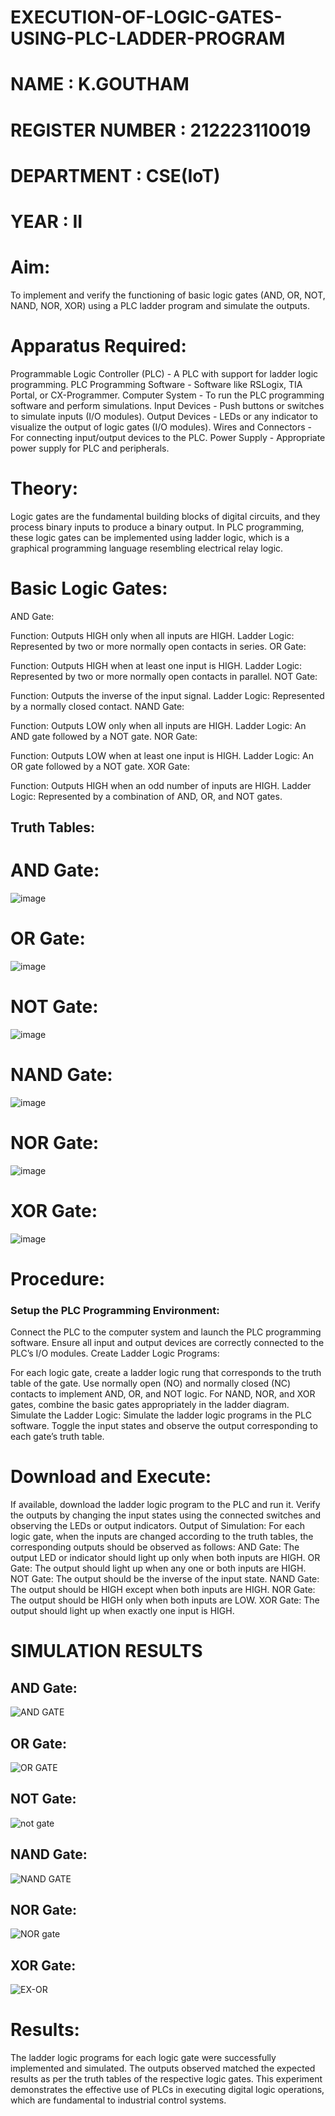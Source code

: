 # EXECUTION-OF-LOGIC-GATES-USING-PLC-LADDER-PROGRAM


 # NAME : K.GOUTHAM
 # REGISTER NUMBER : 212223110019
 # DEPARTMENT : CSE(IoT)
 # YEAR : II

 
# Aim:
To implement and verify the functioning of basic logic gates (AND, OR, NOT, NAND, NOR, XOR) using a PLC ladder program and simulate the outputs.

# Apparatus Required:
Programmable Logic Controller (PLC) - A PLC with support for ladder logic programming.
PLC Programming Software - Software like RSLogix, TIA Portal, or CX-Programmer.
Computer System - To run the PLC programming software and perform simulations.
Input Devices - Push buttons or switches to simulate inputs (I/O modules).
Output Devices - LEDs or any indicator to visualize the output of logic gates (I/O modules).
Wires and Connectors - For connecting input/output devices to the PLC.
Power Supply - Appropriate power supply for PLC and peripherals.


# Theory:
Logic gates are the fundamental building blocks of digital circuits, and they process binary inputs to produce a binary output. In PLC programming, these logic gates can be implemented using ladder logic, which is a graphical programming language resembling electrical relay logic.

# Basic Logic Gates:
AND Gate:

Function: Outputs HIGH only when all inputs are HIGH.
Ladder Logic: Represented by two or more normally open contacts in series.
OR Gate:

Function: Outputs HIGH when at least one input is HIGH.
Ladder Logic: Represented by two or more normally open contacts in parallel.
NOT Gate:

Function: Outputs the inverse of the input signal.
Ladder Logic: Represented by a normally closed contact.
NAND Gate:

Function: Outputs LOW only when all inputs are HIGH.
Ladder Logic: An AND gate followed by a NOT gate.
NOR Gate:

Function: Outputs LOW when at least one input is HIGH.
Ladder Logic: An OR gate followed by a NOT gate.
XOR Gate:

Function: Outputs HIGH when an odd number of inputs are HIGH.
Ladder Logic: Represented by a combination of AND, OR, and NOT gates.
## Truth Tables:
 # AND Gate:
 ![image](https://github.com/user-attachments/assets/7c3502d7-4006-43e1-a307-ddbed31344d4)

 # OR Gate:

![image](https://github.com/user-attachments/assets/73a69bdf-e226-47fd-8206-b7dce9f3ab46)

# NOT Gate:
 ![image](https://github.com/user-attachments/assets/841b173e-3ccb-45f0-a5bb-2e218be01850)

# NAND Gate:
 ![image](https://github.com/user-attachments/assets/c36a7f21-5cb2-4d37-a51b-0f6f122460a9)

# NOR Gate:
![image](https://github.com/user-attachments/assets/779d2e7d-f65f-4092-98cc-ffb576afa162)

# XOR Gate:
![image](https://github.com/user-attachments/assets/0c77865f-bcd3-45a0-92d9-1c01d4857320)

# Procedure:
### Setup the PLC Programming Environment:

Connect the PLC to the computer system and launch the PLC programming software.
Ensure all input and output devices are correctly connected to the PLC’s I/O modules.
Create Ladder Logic Programs:

For each logic gate, create a ladder logic rung that corresponds to the truth table of the gate.
Use normally open (NO) and normally closed (NC) contacts to implement AND, OR, and NOT logic.
For NAND, NOR, and XOR gates, combine the basic gates appropriately in the ladder diagram.
Simulate the Ladder Logic:
Simulate the ladder logic programs in the PLC software.
Toggle the input states and observe the output corresponding to each gate’s truth table.
# Download and Execute:

If available, download the ladder logic program to the PLC and run it.
Verify the outputs by changing the input states using the connected switches and observing the LEDs or output indicators.
Output of Simulation:
For each logic gate, when the inputs are changed according to the truth tables, the corresponding outputs should be observed as follows:
AND Gate: The output LED or indicator should light up only when both inputs are HIGH.
OR Gate: The output should light up when any one or both inputs are HIGH.
NOT Gate: The output should be the inverse of the input state.
NAND Gate: The output should be HIGH except when both inputs are HIGH.
NOR Gate: The output should be HIGH only when both inputs are LOW.
XOR Gate: The output should light up when exactly one input is HIGH.


# SIMULATION RESULTS 
## AND Gate:
![AND GATE](https://github.com/user-attachments/assets/9073bd3a-a207-4e68-bb86-dfce420e25b3)

## OR Gate:
![OR GATE](https://github.com/user-attachments/assets/5c8045c6-386a-4b70-9045-833f1a2a7ed8)

## NOT Gate:
![not gate](https://github.com/user-attachments/assets/418315f9-33b9-451e-8885-bc4bfa1352e1)

## NAND Gate:
![NAND  GATE](https://github.com/user-attachments/assets/ec0595a4-e196-43f7-9863-9f93d7d52f48)

## NOR Gate:
![NOR gate](https://github.com/user-attachments/assets/9fe942a7-4127-4f48-9836-efab4508c7c9)

## XOR Gate:
![EX-OR](https://github.com/user-attachments/assets/070af061-46fd-4530-a81d-4b092b5fa4a0)


# Results:
The ladder logic programs for each logic gate were successfully implemented and simulated.
The outputs observed matched the expected results as per the truth tables of the respective logic gates.
This experiment demonstrates the effective use of PLCs in executing digital logic operations, which are fundamental to industrial control systems.
